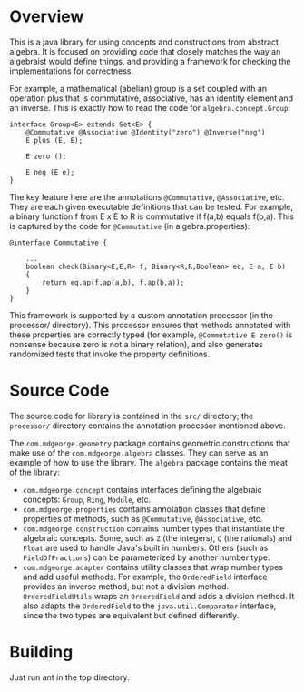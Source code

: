 Overview
========

This is a java library for using concepts and constructions from abstract
algebra.  It is focused on providing code that closely matches the way an
algebraist would define things, and providing a framework for checking the
implementations for correctness.

For example, a mathematical (abelian) group is a set coupled with an operation
plus that is commutative, associative, has an identity element and an inverse.
This is exactly how to read the code for `algebra.concept.Group`:

	interface Group<E> extends Set<E> {
		@Commutative @Associative @Identity("zero") @Inverse("neg")
		E plus (E, E);

		E zero ();

		E neg (E e);
	}


The key feature here are the annotations `@Commutative`, `@Associative`, etc.
They are each given executable definitions that can be tested.  For example, a
binary function f from E x E to R is commutative if f(a,b) equals f(b,a).  This
is captured by the code for `@Commutative` (in algebra.properties):

	@interface Commutative {

		...
		boolean check(Binary<E,E,R> f, Binary<R,R,Boolean> eq, E a, E b)
		{
			return eq.ap(f.ap(a,b), f.ap(b,a));
		}
	}


This framework is supported by a custom annotation processor (in the processor/
directory).  This processor ensures that methods annotated with these
properties are correctly typed (for example, `@Commutative E zero()` is nonsense
because zero is not a binary relation), and also generates randomized tests
that invoke the property definitions.

Source Code
===========

The source code for library is contained in the `src/` directory; the
`processor/` directory contains the annotation processor mentioned above.

The `com.mdgeorge.geometry` package contains geometric constructions that make
use of the `com.mdgeorge.algebra` classes.  They can serve as an example of how
to use the library.  The `algebra` package contains the meat of the library:

 - `com.mdgeorge.concept` contains interfaces defining the algebraic concepts:
   `Group`, `Ring`, `Module`, etc.
 - `com.mdgeorge.properties` contains annotation classes that define properties of
   methods, such as `@Commutative`, `@Associative`, etc.
 - `com.mdgeorge.construction` contains number types that instantiate the algebraic
   concepts.  Some, such as `Z` (the integers), `Q` (the rationals) and `Float`
   are used to handle Java's built in numbers.  Others (such as
   `FieldOfFractions`) can be parameterized by another number type.
 - `com.mdgeorge.adapter` contains utility classes that wrap number types and
   add useful methods.  For example, the `OrderedField` interface provides an
   inverse method, but not a division method.  `OrderedFieldUtils` wraps an
   `OrderedField` and adds a division method.  It also adapts the
   `OrderedField` to the `java.util.Comparator` interface, since the two types
   are equivalent but defined differently.

Building
========

Just run ant in the top directory.

